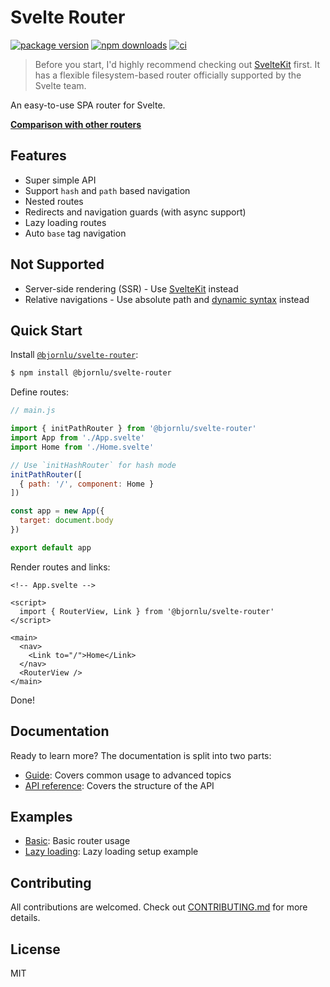 # Svelte Router

<!-- prettier-ignore -->
[![package version](https://img.shields.io/npm/v/@bjornlu/svelte-router)](https://www.npmjs.com/package/@bjornlu/svelte-router)
[![npm downloads](https://img.shields.io/npm/dm/@bjornlu/svelte-router)](https://www.npmjs.com/package/@bjornlu/svelte-router)
[![ci](https://github.com/bluwy/svelte-router/workflows/CI/badge.svg?event=push)](https://github.com/bluwy/svelte-router/actions)

> Before you start, I'd highly recommend checking out [SvelteKit](https://github.com/sveltejs/kit) first. It has a flexible filesystem-based router officially supported by the Svelte team.

An easy-to-use SPA router for Svelte.

[**Comparison with other routers**](./docs/comparison.md)

## Features

- Super simple API
- Support `hash` and `path` based navigation
- Nested routes
- Redirects and navigation guards (with async support)
- Lazy loading routes
- Auto `base` tag navigation

## Not Supported

- Server-side rendering (SSR) - Use [SvelteKit](https://github.com/sveltejs/kit) instead
- Relative navigations - Use absolute path and [dynamic syntax](./docs/guide.md#dynamic-syntax) instead

## Quick Start

Install [`@bjornlu/svelte-router`](https://www.npmjs.com/package/@bjornlu/svelte-router):

```bash
$ npm install @bjornlu/svelte-router
```

Define routes:

```js
// main.js

import { initPathRouter } from '@bjornlu/svelte-router'
import App from './App.svelte'
import Home from './Home.svelte'

// Use `initHashRouter` for hash mode
initPathRouter([
  { path: '/', component: Home }
])

const app = new App({
  target: document.body
})

export default app
```

Render routes and links:

```svelte
<!-- App.svelte -->

<script>
  import { RouterView, Link } from '@bjornlu/svelte-router'
</script>

<main>
  <nav>
    <Link to="/">Home</Link>
  </nav>
  <RouterView />
</main>
```

Done!

## Documentation

Ready to learn more? The documentation is split into two parts:

- [Guide](./docs/guide.md): Covers common usage to advanced topics
- [API reference](./docs/api.md): Covers the structure of the API

## Examples

- [Basic](./examples/basic): Basic router usage
- [Lazy loading](./examples/lazy-loading): Lazy loading setup example

## Contributing

All contributions are welcomed. Check out [CONTRIBUTING.md](./CONTRIBUTING.md) for more details.

## License

MIT

